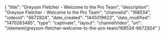 {
    "title": "Greyson Fletcher - Welcome to the Pro Team",
    "description": "Greyson Fletcher - Welcome to the Pro Team",
    "channelid": "168534",
    "videoid": "6672924",
    "date_created": "1445019622",
    "date_modified": "1470263485",
    "type": "captivate",
    "layout": "channelVideo",
    "url": "\/element\/greyson-fletcher-welcome-to-the-pro-team\/168534-6672924"
}